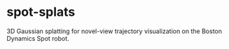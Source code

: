 # spot-splats

3D Gaussian splatting for novel-view trajectory visualization on the Boston Dynamics Spot robot.
